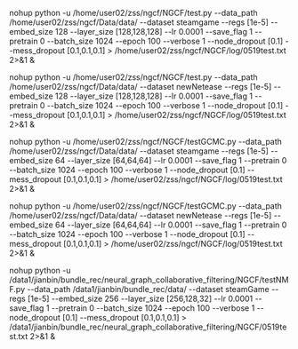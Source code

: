 nohup python -u /home/user02/zss/ngcf/NGCF/test.py --data_path /home/user02/zss/ngcf/Data/data/ --dataset steamgame --regs [1e-5] --embed_size 128 --layer_size [128,128,128] --lr 0.0001 --save_flag 1 --pretrain 0 --batch_size 1024 --epoch 100 --verbose 1 --node_dropout [0.1] --mess_dropout [0.1,0.1,0.1] > /home/user02/zss/ngcf/NGCF/log/0519test.txt 2>&1 &


nohup python -u /home/user02/zss/ngcf/NGCF/test.py --data_path /home/user02/zss/ngcf/Data/data/ --dataset newNetease --regs [1e-5] --embed_size 128 --layer_size [128,128,128] --lr 0.0001 --save_flag 1 --pretrain 0 --batch_size 1024 --epoch 100 --verbose 1 --node_dropout [0.1] --mess_dropout [0.1,0.1,0.1] > /home/user02/zss/ngcf/NGCF/log/0519test.txt 2>&1 &

nohup python -u /home/user02/zss/ngcf/NGCF/testGCMC.py --data_path /home/user02/zss/ngcf/Data/data/ --dataset steamgame --regs [1e-5] --embed_size 64 --layer_size [64,64,64] --lr 0.0001 --save_flag 1 --pretrain 0 --batch_size 1024 --epoch 100 --verbose 1 --node_dropout [0.1] --mess_dropout [0.1,0.1,0.1] > /home/user02/zss/ngcf/NGCF/log/0519test.txt 2>&1 &


nohup python -u /home/user02/zss/ngcf/NGCF/testGCMC.py --data_path /home/user02/zss/ngcf/Data/data/ --dataset newNetease --regs [1e-5] --embed_size 64 --layer_size [64,64,64] --lr 0.0001 --save_flag 1 --pretrain 0 --batch_size 1024 --epoch 100 --verbose 1 --node_dropout [0.1] --mess_dropout [0.1,0.1,0.1] > /home/user02/zss/ngcf/NGCF/log/0519test.txt 2>&1 &


nohup python -u /data1/jianbin/bundle_rec/neural_graph_collaborative_filtering/NGCF/testNMF.py --data_path /data1/jianbin/bundle_rec/data/ --dataset steamGame --regs [1e-5] --embed_size 256 --layer_size [256,128,32] --lr 0.0001 --save_flag 1 --pretrain 0 --batch_size 1024 --epoch 100 --verbose 1 --node_dropout [0.1] --mess_dropout [0.1,0.1,0.1] > /data1/jianbin/bundle_rec/neural_graph_collaborative_filtering/NGCF/0519test.txt 2>&1 &